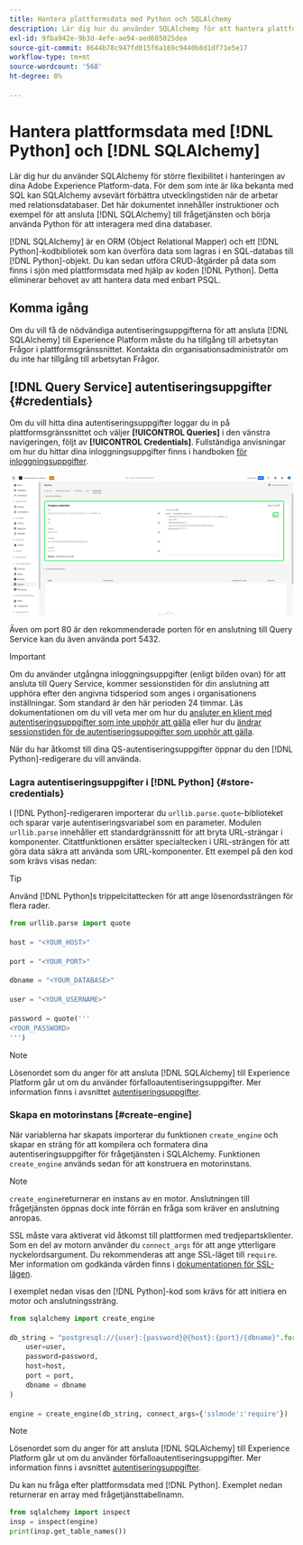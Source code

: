 ```yaml
---
title: Hantera plattformsdata med Python och SQLAlchemy
description: Lär dig hur du använder SQLAlchemy för att hantera plattformsdata med Python i stället för SQL.
exl-id: 9fba942e-9b3d-4efe-ae94-aed685025dea
source-git-commit: 8644b78c947fd015f6a169c9440b8d1df71e5e17
workflow-type: tm+mt
source-wordcount: '568'
ht-degree: 0%

---
```


# Hantera plattformsdata med [!DNL Python] och [!DNL SQLAlchemy]

Lär dig hur du använder SQLAlchemy för större flexibilitet i hanteringen av dina Adobe Experience Platform-data. För dem som inte är lika bekanta med SQL kan SQLAlchemy avsevärt förbättra utvecklingstiden när de arbetar med relationsdatabaser. Det här dokumentet innehåller instruktioner och exempel för att ansluta [!DNL SQLAlchemy] till frågetjänsten och börja använda Python för att interagera med dina databaser.

[!DNL SQLAlchemy] är en ORM (Object Relational Mapper) och ett [!DNL Python]-kodbibliotek som kan överföra data som lagras i en SQL-databas till [!DNL Python]-objekt. Du kan sedan utföra CRUD-åtgärder på data som finns i sjön med plattformsdata med hjälp av koden [!DNL Python]. Detta eliminerar behovet av att hantera data med enbart PSQL.

## Komma igång

Om du vill få de nödvändiga autentiseringsuppgifterna för att ansluta [!DNL SQLAlchemy] till Experience Platform måste du ha tillgång till arbetsytan Frågor i plattformsgränssnittet. Kontakta din organisationsadministratör om du inte har tillgång till arbetsytan Frågor.

## [!DNL Query Service] autentiseringsuppgifter {#credentials}

Om du vill hitta dina autentiseringsuppgifter loggar du in på plattformsgränssnittet och väljer **[!UICONTROL Queries]** i den vänstra navigeringen, följt av **[!UICONTROL Credentials]**. Fullständiga anvisningar om hur du hittar dina inloggningsuppgifter finns i handboken [för inloggningsuppgifter](../ui/credentials.md).

![Fliken Autentiseringsuppgifter med utgångsdatum för frågetjänsten är markerad.](../images/use-cases/credentials.png)

Även om port 80 är den rekommenderade porten för en anslutning till Query Service kan du även använda port 5432.

>[!IMPORTANT]
>
>Om du använder utgångna inloggningsuppgifter (enligt bilden ovan) för att ansluta till Query Service, kommer sessionstiden för din anslutning att upphöra efter den angivna tidsperiod som anges i organisationens inställningar. Som standard är den här perioden 24 timmar. Läs dokumentationen om du vill veta mer om hur du [ansluter en klient med autentiseringsuppgifter som inte upphör att gälla](../ui/credentials.md#non-expiring-credentials) eller hur du [ändrar sessionstiden för de autentiseringsuppgifter som upphör att gälla](../ui/credentials.md#expiring-credentials).

När du har åtkomst till dina QS-autentiseringsuppgifter öppnar du den [!DNL Python]-redigerare du vill använda.

### Lagra autentiseringsuppgifter i [!DNL Python] {#store-credentials}

I [!DNL Python]-redigeraren importerar du `urllib.parse.quote`-biblioteket och sparar varje autentiseringsvariabel som en parameter. Modulen `urllib.parse` innehåller ett standardgränssnitt för att bryta URL-strängar i komponenter. Citattfunktionen ersätter specialtecken i URL-strängen för att göra data säkra att använda som URL-komponenter. Ett exempel på den kod som krävs visas nedan:

>[!TIP]
>
>Använd [!DNL Python]s trippelcitattecken för att ange lösenordssträngen för flera rader.

```python
from urllib.parse import quote

host = "<YOUR_HOST>"

port = "<YOUR_PORT>"

dbname = "<YOUR_DATABASE>"

user = "<YOUR_USERNAME>"

password = quote('''
<YOUR_PASSWORD>
''')
```

>[!NOTE]
>
>Lösenordet som du anger för att ansluta [!DNL SQLAlchemy] till Experience Platform går ut om du använder förfalloautentiseringsuppgifter. Mer information finns i avsnittet [autentiseringsuppgifter](#credentials).

### Skapa en motorinstans [#create-engine]

När variablerna har skapats importerar du funktionen `create_engine` och skapar en sträng för att kompilera och formatera dina autentiseringsuppgifter för frågetjänsten i SQLAlchemy. Funktionen `create_engine` används sedan för att konstruera en motorinstans.

>[!NOTE]
>
>`create_engine`returnerar en instans av en motor. Anslutningen till frågetjänsten öppnas dock inte förrän en fråga som kräver en anslutning anropas.

SSL måste vara aktiverat vid åtkomst till plattformen med tredjepartsklienter. Som en del av motorn använder du `connect_args` för att ange ytterligare nyckelordsargument. Du rekommenderas att ange SSL-läget till `require`. Mer information om godkända värden finns i [dokumentationen för SSL-lägen](../clients/ssl-modes.md).

I exemplet nedan visas den [!DNL Python]-kod som krävs för att initiera en motor och anslutningssträng.

```python
from sqlalchemy import create_engine

db_string = "postgresql://{user}:{password}@{host}:{port}/{dbname}".format(
    user=user,
    password=password,
    host=host,
    port = port,
    dbname = dbname
)

engine = create_engine(db_string, connect_args={'sslmode':'require'})
```

>[!NOTE]
>
>Lösenordet som du anger för att ansluta [!DNL SQLAlchemy] till Experience Platform går ut om du använder förfalloautentiseringsuppgifter. Mer information finns i avsnittet [autentiseringsuppgifter](#credentials).

Du kan nu fråga efter plattformsdata med [!DNL Python]. Exemplet nedan returnerar en array med frågetjänsttabellnamn.

```python
from sqlalchemy import inspect
insp = inspect(engine)
print(insp.get_table_names())
```
